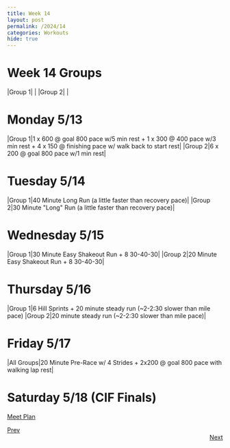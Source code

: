 ```yaml
---
title: Week 14
layout: post
permalink: /2024/14
categories: Workouts
hide: true
---
```



# Week 14 Groups

|Group 1| |
|Group 2| |

# Monday 5/13

|Group 1|1 x 600 @ goal 800 pace w/5 min rest + 1 x 300 @ 400 pace w/3 min rest + 4 x 150 @ finishing pace w/ walk back to start rest| 
|Group 2|6 x 200 @ goal 800 pace w/1 min rest| 

# Tuesday 5/14

|Group 1|40 Minute Long Run (a little faster than recovery pace)|
|Group 2|30 Minute "Long" Run (a little faster than recovery pace)| 

# Wednesday 5/15 

|Group 1|30 Minute Easy Shakeout Run + 8 30-40-30| 
|Group 2|20 Minute Easy Shakeout Run + 8 30-40-30|

# Thursday 5/16

|Group 1|6 Hill Sprints + 20 minute steady run (~2-2:30 slower than mile pace)
|Group 2|20 minute steady run (~2-2:30 slower than mile pace)|

# Friday 5/17

|All Groups|20 Minute Pre-Race w/ 4 Strides + 2x200 @ goal 800 pace with walking lap rest|

# Saturday 5/18 (CIF Finals)

[Meet Plan]({{site.baseurl}}/2024/CIFF)

<div style="text-align: left"> <a href="{{site.baseurl}}/2024/13">Prev</a></div> 
<div style="text-align: right"> <a href="{{site.baseurl}}/2024/15">Next</a></div>